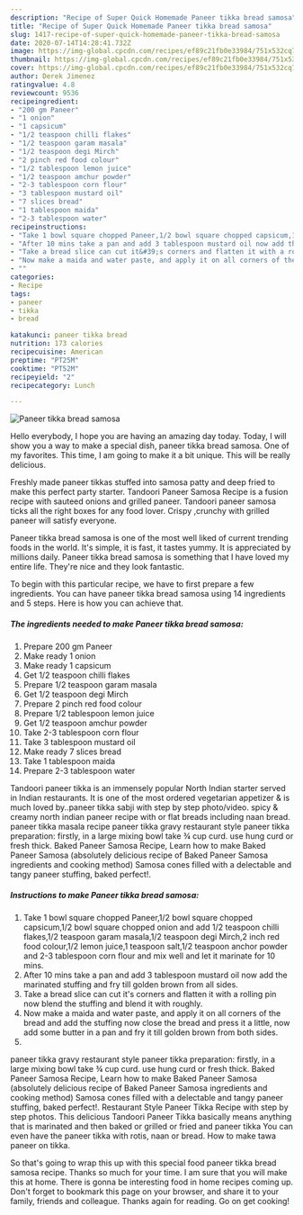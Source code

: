 ```yaml
---
description: "Recipe of Super Quick Homemade Paneer tikka bread samosa"
title: "Recipe of Super Quick Homemade Paneer tikka bread samosa"
slug: 1417-recipe-of-super-quick-homemade-paneer-tikka-bread-samosa
date: 2020-07-14T14:28:41.732Z
image: https://img-global.cpcdn.com/recipes/ef89c21fb0e33984/751x532cq70/paneer-tikka-bread-samosa-recipe-main-photo.jpg
thumbnail: https://img-global.cpcdn.com/recipes/ef89c21fb0e33984/751x532cq70/paneer-tikka-bread-samosa-recipe-main-photo.jpg
cover: https://img-global.cpcdn.com/recipes/ef89c21fb0e33984/751x532cq70/paneer-tikka-bread-samosa-recipe-main-photo.jpg
author: Derek Jimenez
ratingvalue: 4.8
reviewcount: 9536
recipeingredient:
- "200 gm Paneer"
- "1 onion"
- "1 capsicum"
- "1/2 teaspoon chilli flakes"
- "1/2 teaspoon garam masala"
- "1/2 teaspoon degi Mirch"
- "2 pinch red food colour"
- "1/2 tablespoon lemon juice"
- "1/2 teaspoon amchur powder"
- "2-3 tablespoon corn flour"
- "3 tablespoon mustard oil"
- "7 slices bread"
- "1 tablespoon maida"
- "2-3 tablespoon water"
recipeinstructions:
- "Take 1 bowl square chopped Paneer,1/2 bowl square chopped capsicum,1/2 bowl square chopped onion and add 1/2 teaspoon chilli flakes,1/2 teaspoon garam masala,1/2 teaspoon degi Mirch,2 inch red food colour,1/2 lemon juice,1 teaspoon salt,1/2 teaspoon anchor powder and 2-3 tablespoon corn flour and mix well and let it marinate for 10 mins."
- "After 10 mins take a pan and add 3 tablespoon mustard oil now add the marinated stuffing and fry till golden brown from all sides."
- "Take a bread slice can cut it&#39;s corners and flatten it with a rolling pin now blend the stuffing and blend it with roughly."
- "Now make a maida and water paste, and apply it on all corners of the bread and add the stuffing now close the bread and press it a little, now add some butter in a pan and fry it till golden brown from both sides."
- ""
categories:
- Recipe
tags:
- paneer
- tikka
- bread

katakunci: paneer tikka bread 
nutrition: 173 calories
recipecuisine: American
preptime: "PT25M"
cooktime: "PT52M"
recipeyield: "2"
recipecategory: Lunch

---
```



![Paneer tikka bread samosa](https://img-global.cpcdn.com/recipes/ef89c21fb0e33984/751x532cq70/paneer-tikka-bread-samosa-recipe-main-photo.jpg)

Hello everybody, I hope you are having an amazing day today. Today, I will show you a way to make a special dish, paneer tikka bread samosa. One of my favorites. This time, I am going to make it a bit unique. This will be really delicious.

Freshly made paneer tikkas stuffed into samosa patty and deep fried to make this perfect party starter. Tandoori Paneer Samosa Recipe is a fusion recipe with sauteed onions and grilled paneer. Tandoori paneer samosa ticks all the right boxes for any food lover. Crispy ,crunchy with grilled paneer will satisfy everyone.

Paneer tikka bread samosa is one of the most well liked of current trending foods in the world. It's simple, it is fast, it tastes yummy. It is appreciated by millions daily. Paneer tikka bread samosa is something that I have loved my entire life. They're nice and they look fantastic.


To begin with this particular recipe, we have to first prepare a few ingredients. You can have paneer tikka bread samosa using 14 ingredients and 5 steps. Here is how you can achieve that.

<!--inarticleads1-->

##### The ingredients needed to make Paneer tikka bread samosa:

1. Prepare 200 gm Paneer
1. Make ready 1 onion
1. Make ready 1 capsicum
1. Get 1/2 teaspoon chilli flakes
1. Prepare 1/2 teaspoon garam masala
1. Get 1/2 teaspoon degi Mirch
1. Prepare 2 pinch red food colour
1. Prepare 1/2 tablespoon lemon juice
1. Get 1/2 teaspoon amchur powder
1. Take 2-3 tablespoon corn flour
1. Take 3 tablespoon mustard oil
1. Make ready 7 slices bread
1. Take 1 tablespoon maida
1. Prepare 2-3 tablespoon water


Tandoori paneer tikka is an immensely popular North Indian starter served in Indian restaurants. It is one of the most ordered vegetarian appetizer &amp; is much loved by..paneer tikka sabji with step by step photo/video. spicy &amp; creamy north indian paneer recipe with or flat breads including naan bread. paneer tikka masala recipe paneer tikka gravy restaurant style paneer tikka preparation: firstly, in a large mixing bowl take ¾ cup curd. use hung curd or fresh thick. Baked Paneer Samosa Recipe, Learn how to make Baked Paneer Samosa (absolutely delicious recipe of Baked Paneer Samosa ingredients and cooking method) Samosa cones filled with a delectable and tangy paneer stuffing, baked perfect!. 

<!--inarticleads2-->

##### Instructions to make Paneer tikka bread samosa:

1. Take 1 bowl square chopped Paneer,1/2 bowl square chopped capsicum,1/2 bowl square chopped onion and add 1/2 teaspoon chilli flakes,1/2 teaspoon garam masala,1/2 teaspoon degi Mirch,2 inch red food colour,1/2 lemon juice,1 teaspoon salt,1/2 teaspoon anchor powder and 2-3 tablespoon corn flour and mix well and let it marinate for 10 mins.
1. After 10 mins take a pan and add 3 tablespoon mustard oil now add the marinated stuffing and fry till golden brown from all sides.
1. Take a bread slice can cut it&#39;s corners and flatten it with a rolling pin now blend the stuffing and blend it with roughly.
1. Now make a maida and water paste, and apply it on all corners of the bread and add the stuffing now close the bread and press it a little, now add some butter in a pan and fry it till golden brown from both sides.
1. 


paneer tikka gravy restaurant style paneer tikka preparation: firstly, in a large mixing bowl take ¾ cup curd. use hung curd or fresh thick. Baked Paneer Samosa Recipe, Learn how to make Baked Paneer Samosa (absolutely delicious recipe of Baked Paneer Samosa ingredients and cooking method) Samosa cones filled with a delectable and tangy paneer stuffing, baked perfect!. Restaurant Style Paneer Tikka Recipe with step by step photos. This delicious Tandoori Paneer Tikka basically means anything that is marinated and then baked or grilled or fried and paneer tikka You can even have the paneer tikka with rotis, naan or bread. How to make tawa paneer on tikka. 

So that's going to wrap this up with this special food paneer tikka bread samosa recipe. Thanks so much for your time. I am sure that you will make this at home. There is gonna be interesting food in home recipes coming up. Don't forget to bookmark this page on your browser, and share it to your family, friends and colleague. Thanks again for reading. Go on get cooking!
